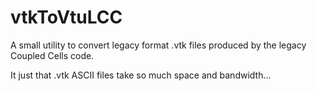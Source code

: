 # vtkToVtuLCC

A small utility to convert legacy format .vtk files produced by the legacy Coupled Cells code.

It just that .vtk ASCII files take so much space and bandwidth...

